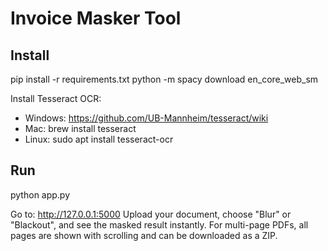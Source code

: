 # Invoice Masker Tool

## Install
pip install -r requirements.txt
python -m spacy download en_core_web_sm

Install Tesseract OCR:
- Windows: https://github.com/UB-Mannheim/tesseract/wiki
- Mac: brew install tesseract
- Linux: sudo apt install tesseract-ocr

## Run
python app.py

Go to: http://127.0.0.1:5000
Upload your document, choose "Blur" or "Blackout", and see the masked result instantly.
For multi-page PDFs, all pages are shown with scrolling and can be downloaded as a ZIP.